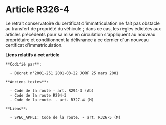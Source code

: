 # Article R326-4

Le retrait conservatoire du certificat d'immatriculation ne fait pas obstacle au transfert de propriété du véhicule ; dans ce
cas, les règles édictées aux articles précédents pour sa mise en circulation s'appliquent au nouveau propriétaire et
conditionnent la délivrance à ce dernier d'un nouveau certificat d'immatriculation.

**Liens relatifs à cet article**

	**Codifié par**:

	  - Décret n°2001-251 2001-03-22 JORF 25 mars 2001

	**Anciens textes**:

	  - Code de la route - art. R294-3 (Ab)
	  - Code de la route R294-3
	  - Code de la route. - art. R327-4 (M)

	**Liens**:

	  - SPEC_APPLI: Code de la route. - art. R326-5 (M)
